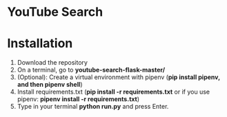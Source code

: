 # YouTube Search

# Installation

1. Download the repository
2. On a terminal, go to **youtube-search-flask-master/**
3. (Optional): Create a virtual environment with pipenv (**pip install pipenv, and then pipenv shell**)
4. Install requirements.txt (**pip install -r requirements.txt** or if you use pipenv: **pipenv install -r requirements.txt**)
5. Type in your terminal **python run.py** and press Enter.
